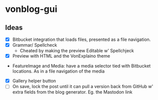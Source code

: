 # vonblog-gui

## Ideas

* [x] Bitbucket integration that loads files, presented as a file navigation.
* [x] Grammar/ Spellcheck
    * Cheated by making the preview Editable w' Spellchjeck
* [x] Preview with HTML and the VonExplaino theme
* FeatureImage and Media: have a media selector tied with Bitbucket locations. As in a file navigation of the media
* [x] Gallery helper button
* [ ] On save, lock the post until it can pull a version back from GitHub w' extra fields from the blog generator. Eg. the Mastodon link
